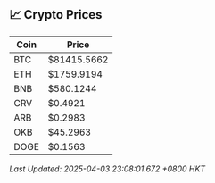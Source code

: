 ## 📈 Crypto Prices

| Coin | Price |
| ---- | ----- |
| BTC | $81415.5662 |
| ETH | $1759.9194 |
| BNB | $580.1244 |
| CRV | $0.4921 |
| ARB | $0.2983 |
| OKB | $45.2963 |
| DOGE | $0.1563 |

_Last Updated: 2025-04-03 23:08:01.672 +0800 HKT_
